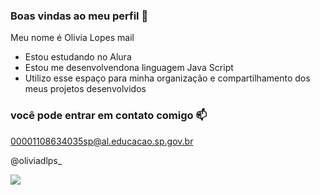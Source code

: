 ### Boas vindas ao meu perfil 💙

Meu nome é Olivia Lopes
mail
- Estou estudando no Alura
- Estou me desenvolvendona linguagem Java Script
- Utilizo esse espaço para minha organização e compartilhamento dos meus projetos desenvolvidos

 ### você pode entrar em contato comigo 📫
 00001108634035sp@al.educacao.sp.gov.br
 
 @oliviadlps_

 ![](https://tenor.com/pt-BR/view/fourth-of-july-fireworks-celebration-gif-16006182)
 
